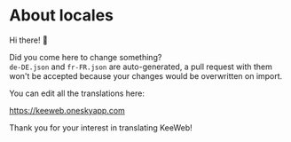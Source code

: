 # About locales

Hi there! 👋

Did you come here to change something?  
`de-DE.json` and `fr-FR.json` are auto-generated, a pull request with them 
won't be accepted because your changes would be overwritten on import.

You can edit all the translations here: 

https://keeweb.oneskyapp.com

Thank you for your interest in translating KeeWeb!
